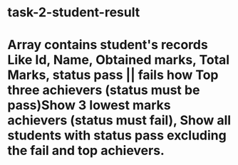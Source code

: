 ﻿# task-2-student-result
# Array contains student's records Like Id, Name, Obtained marks, Total Marks, status pass || fails how Top three achievers (status must be pass)Show 3 lowest marks achievers (status must fail), Show all students with status pass excluding the fail and top achievers.
